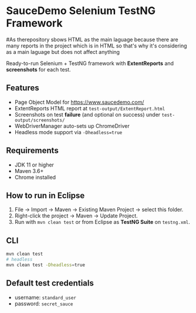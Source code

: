 # SauceDemo Selenium TestNG Framework
#As therepository sbows HTML as the main laguage because there are many reports in the project which is in HTML so that's why it's considering as a main laguage but does not affect anything

Ready-to-run Selenium + TestNG framework with **ExtentReports** and **screenshots** for each test.

## Features
- Page Object Model for https://www.saucedemo.com/
- ExtentReports HTML report at `test-output/ExtentReport.html`
- Screenshots on test **failure** (and optional on success) under `test-output/screenshots/`
- WebDriverManager auto-sets up ChromeDriver
- Headless mode support via `-Dheadless=true`

## Requirements
- JDK 11 or higher
- Maven 3.6+
- Chrome installed

## How to run in Eclipse
1. File → Import → Maven → Existing Maven Project → select this folder.
2. Right-click the project → Maven → Update Project.
3. Run with `mvn clean test` or from Eclipse as **TestNG Suite** on `testng.xml`.

## CLI
```bash
mvn clean test
# headless
mvn clean test -Dheadless=true
```

## Default test credentials
- username: `standard_user`
- password: `secret_sauce`
